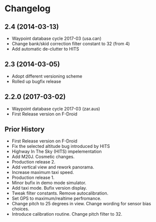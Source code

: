Changelog
=========
2.4 (2014-03-13)
------------------
* Waypoint database cycle 2017-03 (usa.can)
* Change bank/skid correction filter constant to 32 (from 4)
* Add automatic de-clutter to HITS

2.3 (2014-03-05)
------------------
* Adopt different versioning scheme
* Rolled up bugfix release 

2.2.0 (2017-03-02)
------------------
* Waypoint database cycle 2017-03 (zar.aus)
* First Release version on F-Droid

Prior History
------------------
* First Release version on F-Droid
* Fix the selected altitude bug introduced by HITS
* Highway In The Sky (HITS) impelementation
* Add M20J. Cosmetic changes.
* Production release 2.  
* Add vertical view and rework panorama. 
* Increase maximum taxi speed. 
* Production release 1. 
* Minor bufix in demo mode simulator. 
* Add taxi mode. Bufix version display. 
* Tweak filter constants. Remove autocalibration.
* Set GPS to maximum/realtime perfromance. 
* Change pitch to 25 degrees in view. Change wording for sensor bias choices.
* Introduce calibration routine. Change pitch filter to 32.